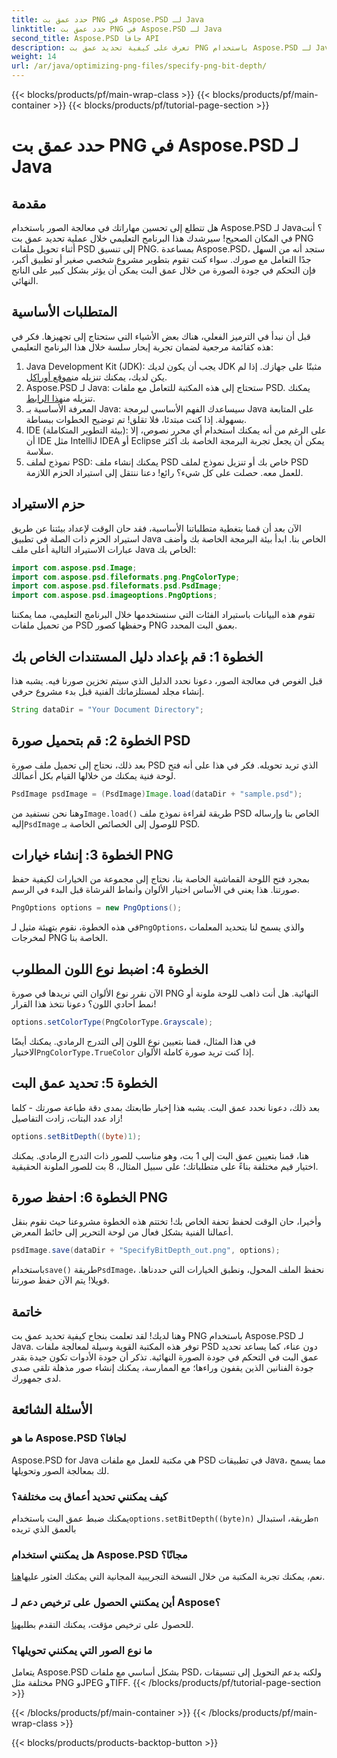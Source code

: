 ```yaml
---
title: حدد عمق بت PNG في Aspose.PSD لـ Java
linktitle: حدد عمق بت PNG في Aspose.PSD لـ Java
second_title: Aspose.PSD جافا API
description: تعرف على كيفية تحديد عمق بت PNG باستخدام Aspose.PSD لـ Java في هذا البرنامج التعليمي التفصيلي خطوة بخطوة.
weight: 14
url: /ar/java/optimizing-png-files/specify-png-bit-depth/
---
```


{{< blocks/products/pf/main-wrap-class >}}
{{< blocks/products/pf/main-container >}}
{{< blocks/products/pf/tutorial-page-section >}}

# حدد عمق بت PNG في Aspose.PSD لـ Java

## مقدمة
هل تتطلع إلى تحسين مهاراتك في معالجة الصور باستخدام Aspose.PSD لـ Java؟ أنت في المكان الصحيح! سيرشدك هذا البرنامج التعليمي خلال عملية تحديد عمق بت PNG أثناء تحويل ملفات PSD إلى تنسيق PNG. بمساعدة Aspose.PSD، ستجد أنه من السهل جدًا التعامل مع صورك. سواء كنت تقوم بتطوير مشروع شخصي صغير أو تطبيق أكبر، فإن التحكم في جودة الصورة من خلال عمق البت يمكن أن يؤثر بشكل كبير على الناتج النهائي.
## المتطلبات الأساسية
قبل أن نبدأ في الترميز الفعلي، هناك بعض الأشياء التي ستحتاج إلى تجهيزها. فكر في هذه كقائمة مرجعية لضمان تجربة إبحار سلسة خلال هذا البرنامج التعليمي:
1.  Java Development Kit (JDK): يجب أن يكون لديك JDK مثبتًا على جهازك. إذا لم يكن لديك، يمكنك تنزيله من[موقع أوراكل](https://www.oracle.com/java/technologies/javase-jdk11-downloads.html).
2.  Aspose.PSD لـ Java: ستحتاج إلى هذه المكتبة للتعامل مع ملفات PSD. يمكنك تنزيله من[هذا الرابط](https://releases.aspose.com/psd/java/).
3. المعرفة الأساسية بـ Java: سيساعدك الفهم الأساسي لبرمجة Java على المتابعة بسهولة. إذا كنت مبتدئا، فلا تقلق! تم توضيح الخطوات ببساطة.
4. IDE (بيئة التطوير المتكاملة): على الرغم من أنه يمكنك استخدام أي محرر نصوص، إلا أن IDE مثل IntelliJ IDEA أو Eclipse يمكن أن يجعل تجربة البرمجة الخاصة بك أكثر سلاسة.
5. نموذج لملف PSD: يمكنك إنشاء ملف PSD خاص بك أو تنزيل نموذج لملف PSD للعمل معه.
حصلت على كل شيء؟ رائع! دعنا ننتقل إلى استيراد الحزم اللازمة.
## حزم الاستيراد
الآن بعد أن قمنا بتغطية متطلباتنا الأساسية، فقد حان الوقت لإعداد بيئتنا عن طريق استيراد الحزم ذات الصلة في تطبيق Java الخاص بنا. ابدأ بيئة البرمجة الخاصة بك وأضف عبارات الاستيراد التالية أعلى ملف Java الخاص بك:
```java
import com.aspose.psd.Image;
import com.aspose.psd.fileformats.png.PngColorType;
import com.aspose.psd.fileformats.psd.PsdImage;
import com.aspose.psd.imageoptions.PngOptions;
```
تقوم هذه البيانات باستيراد الفئات التي سنستخدمها خلال البرنامج التعليمي، مما يمكننا من تحميل ملفات PSD وحفظها كصور PNG بعمق البت المحدد.
## الخطوة 1: قم بإعداد دليل المستندات الخاص بك
قبل الغوص في معالجة الصور، دعونا نحدد الدليل الذي سيتم تخزين صورنا فيه. يشبه هذا إنشاء مجلد لمستلزماتك الفنية قبل بدء مشروع حرفي.
```java
String dataDir = "Your Document Directory";
```
## الخطوة 2: قم بتحميل صورة PSD
بعد ذلك، نحتاج إلى تحميل ملف صورة PSD الذي تريد تحويله. فكر في هذا على أنه فتح لوحة فنية يمكنك من خلالها القيام بكل أعمالك.
```java
PsdImage psdImage = (PsdImage)Image.load(dataDir + "sample.psd");
```
 وهنا نحن نستفيد من`Image.load()` طريقة لقراءة نموذج ملف PSD الخاص بنا وإرساله إليه`PsdImage` للوصول إلى الخصائص الخاصة بـ PSD.
## الخطوة 3: إنشاء خيارات PNG
بمجرد فتح اللوحة القماشية الخاصة بنا، نحتاج إلى مجموعة من الخيارات لكيفية حفظ صورتنا. هذا يعني في الأساس اختيار الألوان وأنماط الفرشاة قبل البدء في الرسم.
```java
PngOptions options = new PngOptions();
```
 في هذه الخطوة، نقوم بتهيئة مثيل لـ`PngOptions`، والذي يسمح لنا بتحديد المعلمات لمخرجات PNG الخاصة بنا.
## الخطوة 4: اضبط نوع اللون المطلوب
الآن نقرر نوع الألوان التي نريدها في صورة PNG النهائية. هل أنت ذاهب للوحة ملونة أو نمط أحادي اللون؟ دعونا نتخذ هذا القرار!
```java
options.setColorType(PngColorType.Grayscale);
```
 في هذا المثال، قمنا بتعيين نوع اللون إلى التدرج الرمادي. يمكنك أيضًا الاختيار`PngColorType.TrueColor` إذا كنت تريد صورة كاملة الألوان.
## الخطوة 5: تحديد عمق البت
بعد ذلك، دعونا نحدد عمق البت. يشبه هذا إخبار طابعتك بمدى دقة طباعة صورتك - كلما زاد عدد البتات، زادت التفاصيل!
```java
options.setBitDepth((byte)1);
```
هنا، قمنا بتعيين عمق البت إلى 1 بت، وهو مناسب للصور ذات التدرج الرمادي. يمكنك اختيار قيم مختلفة بناءً على متطلباتك؛ على سبيل المثال، 8 بت للصور الملونة الحقيقية.
## الخطوة 6: احفظ صورة PNG
وأخيرا، حان الوقت لحفظ تحفة الخاص بك! تختتم هذه الخطوة مشروعنا حيث نقوم بنقل أعمالنا الفنية بشكل فعال من لوحة التحرير إلى حائط المعرض.
```java
psdImage.save(dataDir + "SpecifyBitDepth_out.png", options);
```
 باستخدام`save()` طريقة`PsdImage`، نحفظ الملف المحول، ونطبق الخيارات التي حددناها. فويلا! يتم الآن حفظ صورتنا.
## خاتمة
وهنا لديك! لقد تعلمت بنجاح كيفية تحديد عمق بت PNG باستخدام Aspose.PSD لـ Java. توفر هذه المكتبة القوية وسيلة لمعالجة ملفات PSD دون عناء، كما يساعد تحديد عمق البت في التحكم في جودة الصورة النهائية. تذكر أن جودة الأدوات تكون جيدة بقدر جودة الفنانين الذين يقفون وراءها؛ مع الممارسة، يمكنك إنشاء صور مذهلة تلقى صدى لدى جمهورك.
## الأسئلة الشائعة
### ما هو Aspose.PSD لجافا؟
Aspose.PSD for Java هي مكتبة للعمل مع ملفات PSD في تطبيقات Java، مما يسمح لك بمعالجة الصور وتحويلها.
### كيف يمكنني تحديد أعماق بت مختلفة؟
 يمكنك ضبط عمق البت باستخدام`options.setBitDepth((byte)n)` طريقة، استبدال`n` بالعمق الذي تريده
### هل يمكنني استخدام Aspose.PSD مجانًا؟
نعم، يمكنك تجربة المكتبة من خلال النسخة التجريبية المجانية التي يمكنك العثور عليها[هنا](https://releases.aspose.com/).
### أين يمكنني الحصول على ترخيص دعم لـ Aspose؟
 للحصول على ترخيص مؤقت، يمكنك التقدم بطلب[هنا](https://purchase.aspose.com/temporary-license/).
### ما نوع الصور التي يمكنني تحويلها؟
يتعامل Aspose.PSD بشكل أساسي مع ملفات PSD، ولكنه يدعم التحويل إلى تنسيقات مختلفة مثل PNG وJPEG وTIFF.
{{< /blocks/products/pf/tutorial-page-section >}}

{{< /blocks/products/pf/main-container >}}
{{< /blocks/products/pf/main-wrap-class >}}

{{< blocks/products/products-backtop-button >}}
